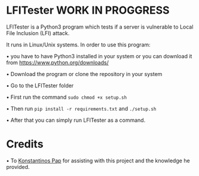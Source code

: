 # LFITester WORK IN PROGGRESS

LFITester is a Python3 program which tests if a server is vulnerable to Local File Inclusion (LFI) attack.

It runs in Linux/Unix systems. In order to use this program:

• you have to have Python3 installed in your system or you can download it from https://www.python.org/downloads/

• Download the program or clone the repository in your system

• Go to the LFITester folder

• First run the command ```sudo chmod +x setup.sh```

• Then run ```pip install -r requirements.txt``` and ```./setup.sh```

• After that you can simply run LFITester as a command.

# Credits
• To [Konstantinos Pap](https://github.com/Konstantinos-Papanagnou) for assisting with this project and the knowledge he provided.
